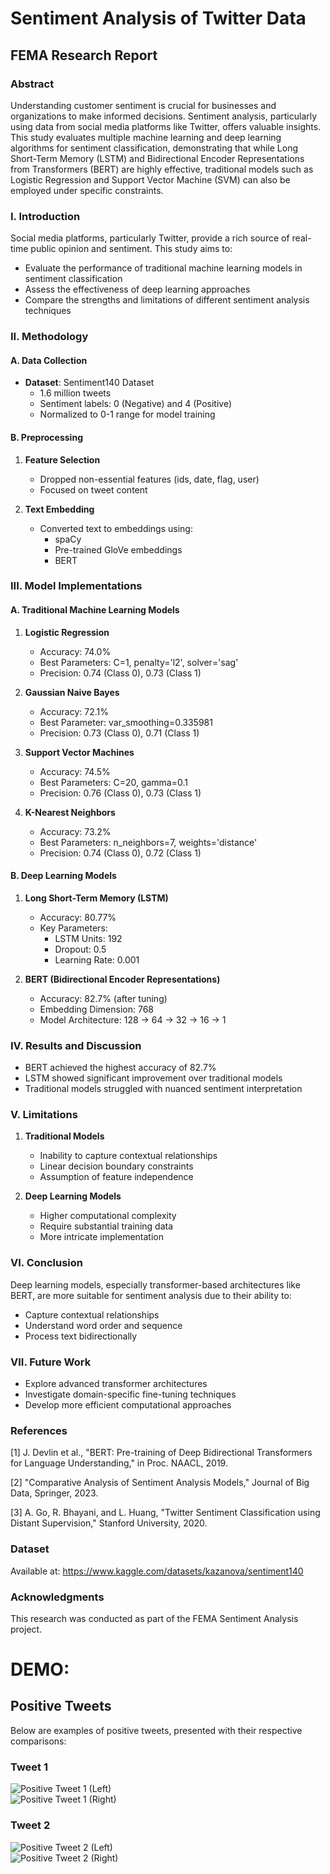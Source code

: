 # Sentiment Analysis of Twitter Data
## FEMA Research Report

### Abstract
Understanding customer sentiment is crucial for businesses and organizations to make informed decisions. Sentiment analysis, particularly using data from social media platforms like Twitter, offers valuable insights. This study evaluates multiple machine learning and deep learning algorithms for sentiment classification, demonstrating that while Long Short-Term Memory (LSTM) and Bidirectional Encoder Representations from Transformers (BERT) are highly effective, traditional models such as Logistic Regression and Support Vector Machine (SVM) can also be employed under specific constraints.

### I. Introduction
Social media platforms, particularly Twitter, provide a rich source of real-time public opinion and sentiment. This study aims to:
- Evaluate the performance of traditional machine learning models in sentiment classification
- Assess the effectiveness of deep learning approaches
- Compare the strengths and limitations of different sentiment analysis techniques

### II. Methodology

#### A. Data Collection
- **Dataset**: Sentiment140 Dataset
  - 1.6 million tweets
  - Sentiment labels: 0 (Negative) and 4 (Positive)
  - Normalized to 0-1 range for model training

#### B. Preprocessing
1. **Feature Selection**
   - Dropped non-essential features (ids, date, flag, user)
   - Focused on tweet content

2. **Text Embedding**
   - Converted text to embeddings using:
     - spaCy
     - Pre-trained GloVe embeddings
     - BERT

### III. Model Implementations

#### A. Traditional Machine Learning Models
1. **Logistic Regression**
   - Accuracy: 74.0%
   - Best Parameters: C=1, penalty='l2', solver='sag'
   - Precision: 0.74 (Class 0), 0.73 (Class 1)

2. **Gaussian Naive Bayes**
   - Accuracy: 72.1%
   - Best Parameter: var_smoothing=0.335981
   - Precision: 0.73 (Class 0), 0.71 (Class 1)

3. **Support Vector Machines**
   - Accuracy: 74.5%
   - Best Parameters: C=20, gamma=0.1
   - Precision: 0.76 (Class 0), 0.73 (Class 1)

4. **K-Nearest Neighbors**
   - Accuracy: 73.2%
   - Best Parameters: n_neighbors=7, weights='distance'
   - Precision: 0.74 (Class 0), 0.72 (Class 1)

#### B. Deep Learning Models
1. **Long Short-Term Memory (LSTM)**
   - Accuracy: 80.77%
   - Key Parameters:
     - LSTM Units: 192
     - Dropout: 0.5
     - Learning Rate: 0.001

2. **BERT (Bidirectional Encoder Representations)**
   - Accuracy: 82.7% (after tuning)
   - Embedding Dimension: 768
   - Model Architecture: 128 → 64 → 32 → 16 → 1

### IV. Results and Discussion
- BERT achieved the highest accuracy of 82.7%
- LSTM showed significant improvement over traditional models
- Traditional models struggled with nuanced sentiment interpretation

### V. Limitations
1. **Traditional Models**
   - Inability to capture contextual relationships
   - Linear decision boundary constraints
   - Assumption of feature independence

2. **Deep Learning Models**
   - Higher computational complexity
   - Require substantial training data
   - More intricate implementation

### VI. Conclusion
Deep learning models, especially transformer-based architectures like BERT, are more suitable for sentiment analysis due to their ability to:
- Capture contextual relationships
- Understand word order and sequence
- Process text bidirectionally

### VII. Future Work
- Explore advanced transformer architectures
- Investigate domain-specific fine-tuning techniques
- Develop more efficient computational approaches

### References
[1] J. Devlin et al., "BERT: Pre-training of Deep Bidirectional Transformers for Language Understanding," in Proc. NAACL, 2019.

[2] "Comparative Analysis of Sentiment Analysis Models," Journal of Big Data, Springer, 2023.

[3] A. Go, R. Bhayani, and L. Huang, "Twitter Sentiment Classification using Distant Supervision," Stanford University, 2020.

### Dataset
Available at: https://www.kaggle.com/datasets/kazanova/sentiment140

### Acknowledgments
This research was conducted as part of the FEMA Sentiment Analysis project.


# DEMO:

## Positive Tweets
Below are examples of positive tweets, presented with their respective comparisons:

### Tweet 1
  ![Positive Tweet 1 (Left)](https://github.com/user-attachments/assets/88219050-4c0f-47fe-8600-eca46d854e23)  
  ![Positive Tweet 1 (Right)](https://github.com/user-attachments/assets/706efdfc-bba6-4f75-a28a-9daaa2614894)  

### Tweet 2
  ![Positive Tweet 2 (Left)](https://github.com/user-attachments/assets/5f00d072-578d-432f-8568-b8c049743bad)  
  ![Positive Tweet 2 (Right)](https://github.com/user-attachments/assets/c009d1c6-db16-4673-be6d-a5fef5003a28)  
